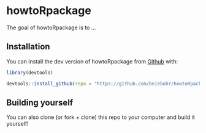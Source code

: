 
# howtoRpackage

<!-- badges: start -->
<!-- badges: end -->

The goal of howtoRpackage is to ...

## Installation

You can install the dev version of howtoRpackage from [Github](https://github.com/bniebuhr/howtoRpackage) with:

``` r
library(devtools)

devtools::install_github(repo = "https://github.com/bniebuhr/howtoRpackage.git", ref = "HEAD")
```

## Building yourself

You can also clone (or fork + clone) this repo to your computer and build it yourself!


